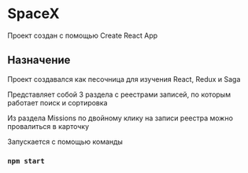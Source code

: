 # SpaceX

Проект создан с помощью Create React App

## Назначение

Проект создавался как песочница для изучения React, Redux и Saga

Представляет собой 3 раздела с реестрами записей, по которым работает поиск и сортировка

Из раздела Missions по двойному клику на записи реестра можно провалиться в карточку

Запускается с помощью команды
 
### `npm start`

